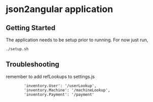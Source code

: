 
# json2angular application

## Getting Started

The application needs to be setup prior to running. For now just run,

    ./setup.sh
    
    
## Troubleshooting
remember to add refLookups to settings.js

```
        'inventory.User': '/userLookup',
        'inventory.Machine': '/machineLookup',
        'inventory.Payment': '/payment'
```